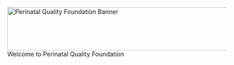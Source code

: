  <a href="/" title="Perinatal Quality Foundation">
                        <img src="https://perinatalquality.org/Images/pqf_banner.jpg" width="931" height="100" alt="Perinatal Quality Foundation Banner"></a>
                        Welcome to Perinatal Quality Foundation
